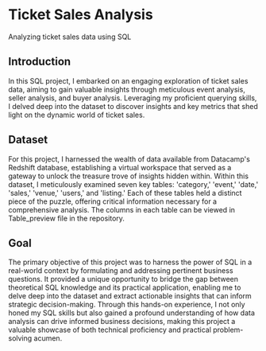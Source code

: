 # Ticket Sales Analysis
Analyzing ticket sales data using SQL

## Introduction
In this SQL project, I embarked on an engaging exploration of ticket sales data, aiming to gain valuable insights through meticulous event analysis, seller analysis, and buyer analysis. Leveraging my proficient querying skills, I delved deep into the dataset to discover insights and key metrics that shed light on the dynamic world of ticket sales.

## Dataset
For this project, I harnessed the wealth of data available from Datacamp's Redshift database, establishing a virtual workspace that served as a gateway to unlock the treasure trove of insights hidden within. Within this dataset, I meticulously examined seven key tables: 'category,' 'event,' 'date,' 'sales,' 'venue,' 'users,' and 'listing.' Each of these tables held a distinct piece of the puzzle, offering critical information necessary for a comprehensive analysis. The columns in each table can be viewed in Table_preview file in the repository.

## Goal
The primary objective of this project was to harness the power of SQL in a real-world context by formulating and addressing pertinent business questions. It provided a unique opportunity to bridge the gap between theoretical SQL knowledge and its practical application, enabling me to delve deep into the dataset and extract actionable insights that can inform strategic decision-making. Through this hands-on experience, I not only honed my SQL skills but also gained a profound understanding of how data analysis can drive informed business decisions, making this project a valuable showcase of both technical proficiency and practical problem-solving acumen.


